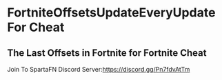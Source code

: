 # FortniteOffsetsUpdateEveryUpdate For Cheat
The Last Offsets in Fortnite for Fortnite Cheat
--------------------------
Join To SpartaFN Discord Server:https://discord.gg/Pn7fdvAtTm

